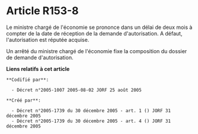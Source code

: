 # Article R153-8

Le ministre chargé de l'économie se prononce dans un délai de deux mois à compter de la date de réception de la demande
d'autorisation. A défaut, l'autorisation est réputée acquise.

Un arrêté du ministre chargé de l'économie fixe la composition du dossier de demande d'autorisation.

**Liens relatifs à cet article**

	**Codifié par**:

	  - Décret n°2005-1007 2005-08-02 JORF 25 août 2005

	**Créé par**:

	  - Décret n°2005-1739 du 30 décembre 2005 - art. 1 () JORF 31 décembre 2005
	  - Décret n°2005-1739 du 30 décembre 2005 - art. 4 () JORF 31 décembre 2005
